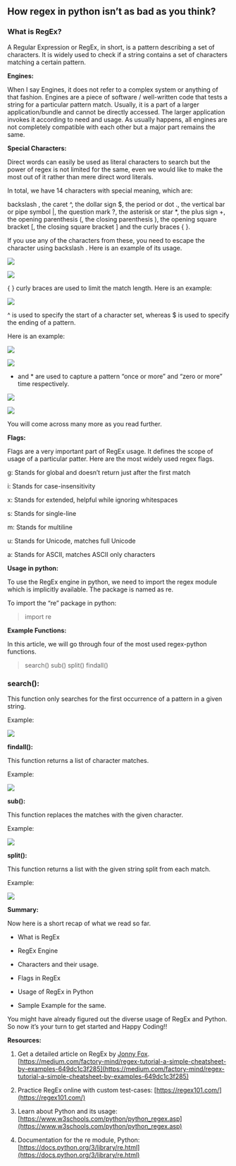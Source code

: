 ## How regex in python isn’t as bad as you think?


### What is RegEx?

A Regular Expression or RegEx, in short, is a pattern describing a set of characters. It is widely used to check if a string contains a set of characters matching a certain pattern.

**Engines:**

When I say Engines, it does not refer to a complex system or anything of that fashion.
Engines are a piece of software / well-written code that tests a string for a particular pattern match. Usually, it is a part of a larger application/bundle and cannot be directly accessed. The larger application invokes it according to need and usage. As usually happens, all engines are not completely compatible with each other but a major part remains the same.

**Special Characters:**

Direct words can easily be used as literal characters to search but the power of regex is not limited for the same, even we would like to make the most out of it rather than mere direct word literals.

In total, we have 14 characters with special meaning, which are:

backslash \, the caret ^, the dollar sign $, the period or dot ., the vertical bar or pipe symbol |, the question mark ?, the asterisk or star *, the plus sign +, the opening parenthesis (, the closing parenthesis ), the opening square bracket [, the closing square bracket ] and the curly braces { }.

If you use any of the characters from these, you need to escape the character using backslash \. Here is an example of its usage.

![](https://cdn.hashnode.com/res/hashnode/image/upload/v1608828071763/TiwSHD6dt.png)

![](https://cdn.hashnode.com/res/hashnode/image/upload/v1608828073529/psp9ozDR-.png)

{ } curly braces are used to limit the match length. Here is an example:

![](https://cdn.hashnode.com/res/hashnode/image/upload/v1608828075408/66Hn73x_b.png)

^ is used to specify the start of a character set, whereas $ is used to specify the ending of a pattern.

Here is an example:

![](https://cdn.hashnode.com/res/hashnode/image/upload/v1608828077255/qMVzTgYQw.png)

![](https://cdn.hashnode.com/res/hashnode/image/upload/v1608828079136/ZSegYeJQD.png)

+ and * are used to capture a pattern “once or more” and “zero or more” time respectively.

![](https://cdn.hashnode.com/res/hashnode/image/upload/v1608828081126/2H43lWCYs.png)

![](https://cdn.hashnode.com/res/hashnode/image/upload/v1608828083082/p4SbCHbCd.png)

You will come across many more as you read further.

**Flags:**

Flags are a very important part of RegEx usage. It defines the scope of usage of a particular patter. Here are the most widely used regex flags.

g: Stands for global and doesn’t return just after the first match

i: Stands for case-insensitivity

x: Stands for extended, helpful while ignoring whitespaces

s: Stands for single-line

m: Stands for multiline

u: Stands for Unicode, matches full Unicode

a: Stands for ASCII, matches ASCII only characters

**Usage in python:**

To use the RegEx engine in python, we need to import the regex module which is implicitly available. The package is named as re.

To import the “re” package in python:
> import re

**Example Functions:**

In this article, we will go through four of the most used regex-python functions.
> search()
> sub()
> split()
> findall()

### search():

This function only searches for the first occurrence of a pattern in a given string.

Example:

![](https://cdn.hashnode.com/res/hashnode/image/upload/v1608828085284/VYQzvMSSU.png)

**findall():**

This function returns a list of character matches.

Example:

![](https://cdn.hashnode.com/res/hashnode/image/upload/v1608828087022/QcJVEs5oh.png)

**sub():**

This function replaces the matches with the given character.

Example:

![](https://cdn.hashnode.com/res/hashnode/image/upload/v1608828089101/wHiKyxBoJ.png)

**split():**

This function returns a list with the given string split from each match.

Example:

![](https://cdn.hashnode.com/res/hashnode/image/upload/v1608828091405/lT5yh8goA.png)

**Summary:**

Now here is a short recap of what we read so far.

* What is RegEx

* RegEx Engine

* Characters and their usage.

* Flags in RegEx

* Usage of RegEx in Python

* Sample Example for the same.

You might have already figured out the diverse usage of RegEx and Python. So now it’s your turn to get started and Happy Coding!!

**Resources:**

1. Get a detailed article on RegEx by [Jonny Fox](https://twitter.com/FoxJonny). [https://medium.com/factory-mind/regex-tutorial-a-simple-cheatsheet-by-examples-649dc1c3f285](https://medium.com/factory-mind/regex-tutorial-a-simple-cheatsheet-by-examples-649dc1c3f285)

1. Practice RegEx online with custom test-cases: [https://regex101.com/](https://regex101.com/)

1. Learn about Python and its usage: [https://www.w3schools.com/python/python_regex.asp](https://www.w3schools.com/python/python_regex.asp)

1. Documentation for the re module, Python: [https://docs.python.org/3/library/re.html](https://docs.python.org/3/library/re.html)